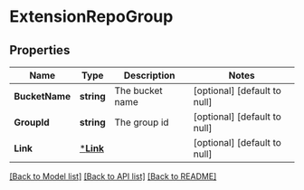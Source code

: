 # ExtensionRepoGroup

## Properties
Name | Type | Description | Notes
------------ | ------------- | ------------- | -------------
**BucketName** | **string** | The bucket name | [optional] [default to null]
**GroupId** | **string** | The group id | [optional] [default to null]
**Link** | [***Link**](Link.md) |  | [optional] [default to null]

[[Back to Model list]](../README.md#documentation-for-models) [[Back to API list]](../README.md#documentation-for-api-endpoints) [[Back to README]](../README.md)

